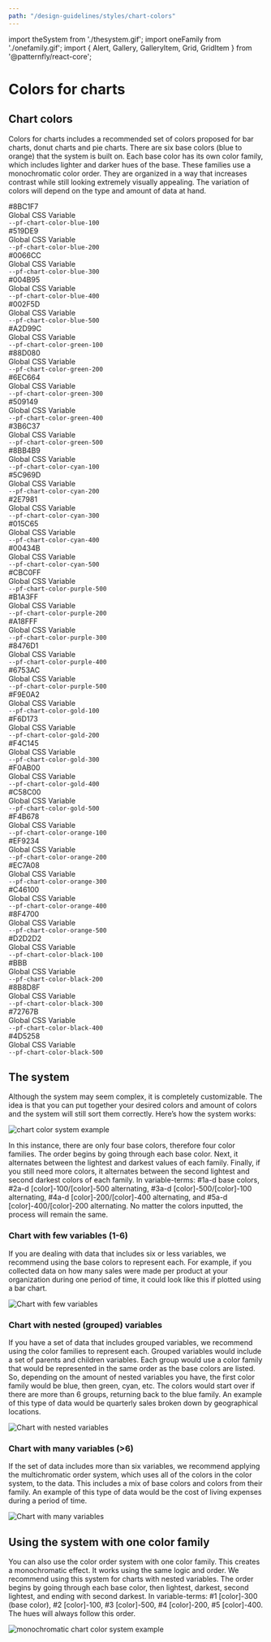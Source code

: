 ```yaml
---
path: "/design-guidelines/styles/chart-colors"
---
```

import theSystem from './thesystem.gif';
import oneFamily from './onefamily.gif';
import { Alert, Gallery, GalleryItem, Grid, GridItem } from '@patternfly/react-core';

# Colors for charts
## Chart colors

Colors for charts includes a recommended set of colors proposed for bar charts, donut charts and pie charts. There are six base colors (blue to orange) that the system is built on. Each base color has its own color family, which includes lighter and darker hues of the base. These families use a monochromatic color order. They are organized in a way that increases contrast while still looking extremely visually appealing. The variation of colors will depend on the type and amount of data at hand.

<Grid>
    <GridItem span={2}>
        <Grid>
            <GridItem span={12}>
                <div className="chart-colors-gallery--blue-1"></div>
            </GridItem>
            <GridItem span={12}>
            <div class="chart-colors-gallery--information">
                <div>#8BC1F7</div>
                <div class="css-var-text">Global CSS Variable</div>
                <div><code>--pf-chart-color-blue-100</code></div>
            </div>
            </GridItem>
        </Grid>
    </GridItem>
    <GridItem span={2}>
        <Grid>
        <GridItem span={12}>
            <div className="chart-colors-gallery--blue-2"></div>
        </GridItem>
        <GridItem span={12}>
            <div class="chart-colors-gallery--information">
            <div>#519DE9</div>
            <div class="css-var-text">Global CSS Variable</div>
            <div><code>--pf-chart-color-blue-200</code></div>
            </div>
        </GridItem>
        </Grid>
    </GridItem>
    <GridItem span={2}>
        <Grid>
            <GridItem span={12}>
                <div className="chart-colors-gallery--blue-3"></div>
            </GridItem>
            <GridItem span={12}>
                <div class="chart-colors-gallery--information">
                <div>#0066CC</div>
                <div class="css-var-text">Global CSS Variable</div>
                <div><code>--pf-chart-color-blue-300</code></div>
                </div>
            </GridItem>
        </Grid>
    </GridItem>
    <GridItem span={2}>
        <Grid>
            <GridItem span={12}>
                <div className="chart-colors-gallery--blue-4"></div>
            </GridItem>
            <GridItem span={12}>
                <div class="chart-colors-gallery--information">
                <div>#004B95</div>
                <div class="css-var-text">Global CSS Variable</div>
                <div><code>--pf-chart-color-blue-400</code></div>
                </div>
            </GridItem>
        </Grid>
    </GridItem>
    <GridItem span={2}>
        <Grid>
            <GridItem span={12}>
                <div className="chart-colors-gallery--blue-5"></div>
            </GridItem>
            <GridItem span={12}>
                <div class="chart-colors-gallery--information">
                <div>#002F5D</div>
                <div class="css-var-text">Global CSS Variable</div>
                <div><code>--pf-chart-color-blue-500</code></div>
                </div>
            </GridItem>
        </Grid>
    </GridItem>
    <GridItem span={2}>
    </GridItem>
    <GridItem span={2}>
        <Grid>
            <GridItem span={12}>
                <div className="chart-colors-gallery--green-1"></div>
            </GridItem>
            <GridItem span={12}>
                <div class="chart-colors-gallery--information">
                <div>#A2D99C</div>
                <div class="css-var-text">Global CSS Variable</div>
                <div><code>--pf-chart-color-green-100</code></div>
                </div>
            </GridItem>
        </Grid>
    </GridItem>
    <GridItem span={2}>
        <Grid>
            <GridItem span={12}>
                <div className="chart-colors-gallery--green-2"></div>
            </GridItem>
            <GridItem span={12}>
                <div class="chart-colors-gallery--information">
                <div>#88D080</div>
                <div class="css-var-text">Global CSS Variable</div>
                <div><code>--pf-chart-color-green-200</code></div>
                </div>
            </GridItem>
        </Grid>
    </GridItem>
    <GridItem span={2}>
        <Grid>
            <GridItem span={12}>
                <div className="chart-colors-gallery--green-3"></div>
            </GridItem>
            <GridItem span={12}>
                <div class="chart-colors-gallery--information">
                <div>#6EC664</div>
                <div class="css-var-text">Global CSS Variable</div>
                <div><code>--pf-chart-color-green-300</code></div>
                </div>
            </GridItem>
        </Grid>
    </GridItem>
    <GridItem span={2}>
        <Grid>
            <GridItem span={12}>
                <div className="chart-colors-gallery--green-4"></div>
            </GridItem>
            <GridItem span={12}>
                <div class="chart-colors-gallery--information">
                <div>#509149</div>
                <div class="css-var-text">Global CSS Variable</div>
                <div><code>--pf-chart-color-green-400</code></div>
                </div>
            </GridItem>
        </Grid>
     </GridItem>
    <GridItem span={2}>
        <Grid>
            <GridItem span={12}>
                <div className="chart-colors-gallery--green-5"></div>
            </GridItem>
            <GridItem span={12}>
                <div class="chart-colors-gallery--information">
                <div>#3B6C37</div>
                <div class="css-var-text">Global CSS Variable</div>
                <div><code>--pf-chart-color-green-500</code></div>
                </div>
            </GridItem>
        </Grid>
    </GridItem>
    <GridItem span={2}>
    </GridItem>
    <GridItem span={2}>
        <Grid>
            <GridItem span={12}>
                <div className="chart-colors-gallery--cyan-1"></div>
            </GridItem>
            <GridItem span={12}>
                <div class="chart-colors-gallery--information">
                <div>#8BB4B9</div>
                <div class="css-var-text">Global CSS Variable</div>
                <div><code>--pf-chart-color-cyan-100</code></div>
                </div>
            </GridItem>
        </Grid>
     </GridItem>
    <GridItem span={2}>
        <Grid>
            <GridItem span={12}>
                <div className="chart-colors-gallery--cyan-2"></div>
            </GridItem>
            <GridItem span={12}>
                <div class="chart-colors-gallery--information">
                <div>#5C969D</div>
                <div class="css-var-text">Global CSS Variable</div>
                <div><code>--pf-chart-color-cyan-200</code></div>
                </div>
            </GridItem>
        </Grid>
    </GridItem>
    <GridItem span={2}>
        <Grid>
            <GridItem span={12}>
                <div className="chart-colors-gallery--cyan-3"></div>
            </GridItem>
            <GridItem span={12}>
                <div class="chart-colors-gallery--information">
                <div>#2E7981</div>
                <div class="css-var-text">Global CSS Variable</div>
                <div><code>--pf-chart-color-cyan-300</code></div>
                </div>
            </GridItem>
        </Grid>
    </GridItem>
    <GridItem span={2}>
        <Grid>
            <GridItem span={12}>
                <div className="chart-colors-gallery--cyan-4"></div>
            </GridItem>
            <GridItem span={12}>
                <div class="chart-colors-gallery--information">
                <div>#015C65</div>
                <div class="css-var-text">Global CSS Variable</div>
                <div><code>--pf-chart-color-cyan-400</code></div>
                </div>
            </GridItem>
        </Grid>
    </GridItem>
    <GridItem span={2}>
        <Grid>
            <GridItem span={12}>
                <div className="chart-colors-gallery--cyan-5"></div>
            </GridItem>
            <GridItem span={12}>
                <div class="chart-colors-gallery--information">
                <div>#00434B</div>
                <div class="css-var-text">Global CSS Variable</div>
                <div><code>--pf-chart-color-cyan-500</code></div>
                </div>
            </GridItem>
        </Grid>
    </GridItem>
    <GridItem span={2}>
    </GridItem>
    <GridItem span={2}>
        <Grid>
            <GridItem span={12}>
                <div className="chart-colors-gallery--purple-1"></div>
            </GridItem>
            <GridItem span={12}>
                <div class="chart-colors-gallery--information">
                <div>#CBC0FF</div>
                <div class="css-var-text">Global CSS Variable</div>
                <div><code>--pf-chart-color-purple-500</code></div>
                </div>
            </GridItem>
        </Grid>
    </GridItem>
    <GridItem span={2}>
        <Grid>
            <GridItem span={12}>
                <div className="chart-colors-gallery--purple-2"></div>
            </GridItem>
            <GridItem span={12}>
                <div class="chart-colors-gallery--information">
                <div>#B1A3FF</div>
                <div class="css-var-text">Global CSS Variable</div>
                <div><code>--pf-chart-color-purple-200</code></div>
                </div>
            </GridItem>
        </Grid>
    </GridItem>
    <GridItem span={2}>
        <Grid>
            <GridItem span={12}>
                <div className="chart-colors-gallery--purple-3"></div>
            </GridItem>
            <GridItem span={12}>
                <div class="chart-colors-gallery--information">
                <div>#A18FFF</div>
                <div class="css-var-text">Global CSS Variable</div>
                <div><code>--pf-chart-color-purple-300</code></div>
                </div>
            </GridItem>
        </Grid>
    </GridItem>
    <GridItem span={2}>
        <Grid>
            <GridItem span={12}>
                <div className="chart-colors-gallery--purple-4"></div>
            </GridItem>
            <GridItem span={12}>
                <div class="chart-colors-gallery--information">
                <div>#8476D1</div>
                <div class="css-var-text">Global CSS Variable</div>
                <div><code>--pf-chart-color-purple-400</code></div>
                </div>
            </GridItem>
        </Grid>
    </GridItem>
    <GridItem span={2}>
        <Grid>
            <GridItem span={12}>
                <div className="chart-colors-gallery--purple-5"></div>
            </GridItem>
            <GridItem span={12}>
                <div class="chart-colors-gallery--information">
                <div>#6753AC</div>
                <div class="css-var-text">Global CSS Variable</div>
                <div><code>--pf-chart-color-purple-500</code></div>
                </div>
            </GridItem>
        </Grid>
    </GridItem>
    <GridItem span={2}>
    </GridItem>
    <GridItem span={2}>
        <Grid>
            <GridItem span={12}>
                <div className="chart-colors-gallery--gold-1"></div>
            </GridItem>
            <GridItem span={12}>
                <div class="chart-colors-gallery--information">
                <div>#F9E0A2</div>
                <div class="css-var-text">Global CSS Variable</div>
                <div><code>--pf-chart-color-gold-100</code></div>
                </div>
            </GridItem>
        </Grid>
    </GridItem>
    <GridItem span={2}>
        <Grid>
            <GridItem span={12}>
                <div className="chart-colors-gallery--gold-2"></div>
            </GridItem>
            <GridItem span={12}>
                <div class="chart-colors-gallery--information">
                <div>#F6D173</div>
                <div class="css-var-text">Global CSS Variable</div>
                <div><code>--pf-chart-color-gold-200</code></div>
                </div>
            </GridItem>
        </Grid>
    </GridItem>
    <GridItem span={2}>
        <Grid>
            <GridItem span={12}>
                <div className="chart-colors-gallery--gold-3"></div>
            </GridItem>
            <GridItem span={12}>
                <div class="chart-colors-gallery--information">
                <div>#F4C145</div>
                <div class="css-var-text">Global CSS Variable</div>
                <div><code>--pf-chart-color-gold-300</code></div>
                </div>
            </GridItem>
        </Grid>
    </GridItem>
    <GridItem span={2}>
        <Grid>
            <GridItem span={12}>
                <div className="chart-colors-gallery--gold-4"></div>
            </GridItem>
            <GridItem span={12}>
                <div class="chart-colors-gallery--information">
                <div>#F0AB00</div>
                <div class="css-var-text">Global CSS Variable</div>
                <div><code>--pf-chart-color-gold-400</code></div>
                </div>
            </GridItem>
        </Grid>
    </GridItem>
    <GridItem span={2}>
        <Grid>
            <GridItem span={12}>
                <div className="chart-colors-gallery--gold-5"></div>
            </GridItem>
            <GridItem span={12}>
                <div class="chart-colors-gallery--information">
                <div>#C58C00</div>
                <div class="css-var-text">Global CSS Variable</div>
                <div><code>--pf-chart-color-gold-500</code></div>
                </div>
            </GridItem>
        </Grid>
    </GridItem>
    <GridItem span={2}>
    </GridItem>
    <GridItem span={2}>
        <Grid>
            <GridItem span={12}>
                <div className="chart-colors-gallery--orange-1"></div>
            </GridItem>
            <GridItem span={12}>
                <div class="chart-colors-gallery--information">
                <div>#F4B678</div>
                <div class="css-var-text">Global CSS Variable</div>
                <div><code>--pf-chart-color-orange-100</code></div>
                </div>
            </GridItem>
        </Grid>
    </GridItem>
    <GridItem span={2}>
        <Grid>
            <GridItem span={12}>
                <div className="chart-colors-gallery--orange-2"></div>
            </GridItem>
            <GridItem span={12}>
                <div class="chart-colors-gallery--information">
                <div>#EF9234</div>
                <div class="css-var-text">Global CSS Variable</div>
                <div><code>--pf-chart-color-orange-200</code></div>
                </div>
            </GridItem>
        </Grid>
    </GridItem>
    <GridItem span={2}>
        <Grid>
            <GridItem span={12}>
                <div className="chart-colors-gallery--orange-3"></div>
            </GridItem>
            <GridItem span={12}>
                <div class="chart-colors-gallery--information">
                <div>#EC7A08</div>
                <div class="css-var-text">Global CSS Variable</div>
                <div><code>--pf-chart-color-orange-300</code></div>
                </div>
            </GridItem>
        </Grid>
    </GridItem>
    <GridItem span={2}>
        <Grid>
            <GridItem span={12}>
                <div className="chart-colors-gallery--orange-4"></div>
            </GridItem>
            <GridItem span={12}>
                <div class="chart-colors-gallery--information">
                <div>#C46100</div>
                <div class="css-var-text">Global CSS Variable</div>
                <div><code>--pf-chart-color-orange-400</code></div>
                </div>
            </GridItem>
        </Grid>
    </GridItem>
    <GridItem span={2}>
        <Grid>
            <GridItem span={12}>
                <div className="chart-colors-gallery--orange-5"></div>
            </GridItem>
            <GridItem span={12}>
                <div class="chart-colors-gallery--information">
                <div>#8F4700</div>
                <div class="css-var-text">Global CSS Variable</div>
                <div><code>--pf-chart-color-orange-500</code></div>
                </div>
            </GridItem>
        </Grid>
    </GridItem>
    <GridItem span={2}>
    </GridItem>
    <GridItem span={2}>
        <Grid>
            <GridItem span={12}>
                <div className="chart-colors-gallery--black-1"></div>
            </GridItem>
            <GridItem span={12}>
                <div class="chart-colors-gallery--information">
                <div>#D2D2D2</div>
                <div class="css-var-text">Global CSS Variable</div>
                <div><code>--pf-chart-color-black-100</code></div>
                </div>
            </GridItem>
        </Grid>
    </GridItem>
    <GridItem span={2}>
        <Grid>
            <GridItem span={12}>
                <div className="chart-colors-gallery--black-2"></div>
            </GridItem>
            <GridItem span={12}>
                <div class="chart-colors-gallery--information">
                <div>#BBB</div>
                <div class="css-var-text">Global CSS Variable</div>
                <div><code>--pf-chart-color-black-200</code></div>
                </div>
            </GridItem>
        </Grid>
    </GridItem>
    <GridItem span={2}>
        <Grid>
            <GridItem span={12}>
                <div className="chart-colors-gallery--black-3"></div>
            </GridItem>
            <GridItem span={12}>
                <div class="chart-colors-gallery--information">
                <div>#8B8D8F</div>
                <div class="css-var-text">Global CSS Variable</div>
                <div><code>--pf-chart-color-black-300</code></div>
                </div>
            </GridItem>
        </Grid>
    </GridItem>
    <GridItem span={2}>
        <Grid>
            <GridItem span={12}>
                <div className="chart-colors-gallery--black-4"></div>
            </GridItem>
            <GridItem span={12}>
                <div class="chart-colors-gallery--information">
                <div>#72767B</div>
                <div class="css-var-text">Global CSS Variable</div>
                <div><code>--pf-chart-color-black-400</code></div>
                </div>
            </GridItem>
        </Grid>
    </GridItem>
    <GridItem span={2}>
        <Grid>
            <GridItem span={12}>
                <div className="chart-colors-gallery--black-5"></div>
            </GridItem>
            <GridItem span={12}>
                <div class="chart-colors-gallery--information">
                <div>#4D5258</div>
                <div class="css-var-text">Global CSS Variable</div>
                <div><code>--pf-chart-color-black-500</code></div>
                </div>
            </GridItem>
        </Grid>
    </GridItem>
    <GridItem span={2}>
    </GridItem>
</Grid>

## The system
Although the system may seem complex, it is completely customizable. The idea is that you can put together your desired colors and amount of colors and the system will still sort them correctly. Here’s how the system works:

<img alt="chart color system example" src={theSystem} />

In this instance, there are only four base colors, therefore four color families. The order begins by going through each base color. Next, it alternates between the lightest and darkest values of each family. Finally, if you still need more colors, it alternates between the second lightest and second darkest colors of each family. In variable-terms: #1a-d base colors, #2a-d [color]-100/[color]-500 alternating, #3a-d [color]-500/[color]-100 alternating, #4a-d [color]-200/[color]-400 alternating, and #5a-d [color]-400/[color]-200 alternating. No matter the colors inputted, the process will remain the same.

### Chart with few variables (1-6)

If you are dealing with data that includes six or less variables, we recommend using the base colors to represent each. For example, if you collected data on how many sales were made per product at your organization during one period of time, it could look like this if plotted using a bar chart.

![Chart with few variables](fewvariables.png)

### Chart with nested (grouped) variables

If you have a set of data that includes grouped variables, we recommend using the color families to represent each. Grouped variables would include a set of parents and children variables. Each group would use a color family that would be represented in the same order as the base colors are listed. So, depending on the amount of nested variables you have, the first color family would be blue, then green, cyan, etc. The colors would start over if there are more than 6 groups, returning back to the blue family. An example of this type of data would be quarterly sales broken down by geographical locations.

![Chart with nested variables](nestedvariables.png)

### Chart with many variables (>6)

If the set of data includes more than six variables, we recommend applying the multichromatic order system, which uses all of the colors in the color system, to the data. This includes a mix of base colors and colors from their family. An example of this type of data would be the cost of living expenses during a period of time.

![Chart with many variables](manyvariables.png)

## Using the system with one color family

You can also use the color order system with one color family. This creates a monochromatic effect. It works using the same logic and order. We recommend using this system for charts with nested variables. The order begins by going through each base color, then lightest, darkest, second lightest, and ending with second darkest. In variable-terms: #1 [color]-300 (base color), #2 [color]-100, #3 [color]-500, #4 [color]-200, #5 [color]-400. The hues will always follow this order.

<img alt="monochromatic chart color system example" src={oneFamily} />
